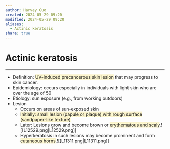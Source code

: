 ```yaml
---
author: Harvey Guo
created: 2024-05-29 09:20
modified: 2024-05-29 09:20
aliases:
  - Actinic keratosis
share: true
---
```

# Actinic keratosis
---
- Definition: <span style="background:rgba(240, 200, 0, 0.2)">UV-induced precancerous skin lesion</span> that may progress to skin cancer.
- Epidemiology: occurs especially in individuals with light skin who are over the age of 50
- Etiology: sun exposure (e.g., from working outdoors)
- Lesion
	- Occurs on areas of sun-exposed skin 
	- <span style="background:rgba(240, 200, 0, 0.2)">Initially: small lesion (papule or plaque) with rough surface (sandpaper-like texture)</span>
	- Later: Lesions grow and become brown or <span style="background:rgba(240, 200, 0, 0.2)">erythematous and scaly</span>.![[L12529.png|L12529.png]]
	- Hyperkeratosis in such lesions may become prominent and form <span style="background:rgba(240, 200, 0, 0.2)">cutaneous horns</span>.![[L11311.png|L11311.png]]

